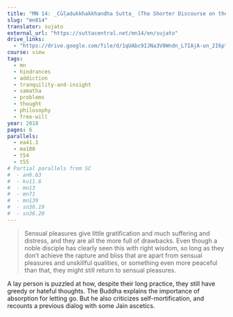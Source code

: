 ```yaml
---
title: "MN 14: _Cūḷadukkhakkhandha Sutta_ (The Shorter Discourse on the Mass of Suffering)"
slug: "mn014"
translator: sujato
external_url: "https://suttacentral.net/mn14/en/sujato"
drive_links:
  - "https://drive.google.com/file/d/1qUAbc9IJNa3V0Wndn_L7IAjA-un_2I6p"
course: view
tags:
  - mn
  - hindrances
  - addiction
  - tranquility-and-insight
  - samatha
  - problems
  - thought
  - philosophy
  - free-will
year: 2018
pages: 6
parallels:
  - ea41.1
  - ma100
  - t54
  - t55
# Partial parallels from SC
#  - an6.63
#  - kv11.6
#  - mn13
#  - mn71
#  - mn139
#  - sn36.19
#  - sn36.20
---
```


> Sensual pleasures give little gratification and much suffering and distress, and they are all the more full of drawbacks. Even though a noble disciple has clearly seen this with right wisdom, so long as they don’t achieve the rapture and bliss that are apart from sensual pleasures and unskillful qualities, or something even more peaceful than that, they might still return to sensual pleasures.

A lay person is puzzled at how, despite their long practice, they still have greedy or hateful thoughts. The Buddha explains the importance of absorption for letting go. But he also criticizes self-mortification, and recounts a previous dialog with some Jain ascetics.

